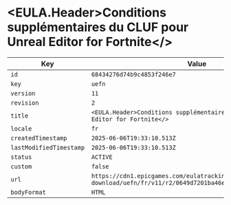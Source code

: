 # <EULA.Header>Conditions supplémentaires du CLUF pour Unreal Editor for Fortnite</>

| Key | Value |
| --- | ----- |
| `id` | `68434276d74b9c4853f246e7` |
| `key` | `uefn` |
| `version` | `11` |
| `revision` | `2` |
| `title` | `<EULA.Header>Conditions supplémentaires du CLUF pour Unreal Editor for Fortnite</>` |
| `locale` | `fr` |
| `createdTimestamp` | `2025-06-06T19:33:10.513Z` |
| `lastModifiedTimestamp` | `2025-06-06T19:33:10.513Z` |
| `status` | `ACTIVE` |
| `custom` | `false` |
| `url` | `https://cdn1.epicgames.com/eulatracking-download/uefn/fr/v11/r2/0649d7201ba46ebab70a1e42b41df400.pdf` |
| `bodyFormat` | `HTML` |

